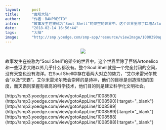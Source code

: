 ```yaml
---
layout:     post
title:      "魔塔大陆"
author:     "作者：BANPRESTO"
intro:      "故事发生在被称为“Soul Shell”的架空的世界中。这个世界里除了巨塔Artonelico和一些浮游大陆以外几乎什么都没有。整个Soul Shell就是一个完全封闭的空间，没有天空也没有海洋。在Soul Shell中存在着两大对立的势力，“艾尔米雷米尔教会”以及“天霸”。艾尔米雷米尔教会崇拜的是诗神，他们的目标是创造理想的国度，而天霸则掌握有极高的科学技术，他们目的则是建立科学化文明社会。"
date:       "2018-02-14 16:56:44"
tags:       "大陆"
image:      "http://smp.yoedge.com/smp-app/resource/viewImage/1000390appline.png"
---
```

<div style="text-align: center">
<p><img src="http://smp.yoedge.com/smp-app/resource/viewImage/1000390appline.png"/></p>
</div>
<p class="post-meta">
<span>故事发生在被称为“Soul Shell”的架空的世界中。这个世界里除了巨塔Artonelico和一些浮游大陆以外几乎什么都没有。整个Soul Shell就是一个完全封闭的空间，没有天空也没有海洋。在Soul Shell中存在着两大对立的势力，“艾尔米雷米尔教会”以及“天霸”。艾尔米雷米尔教会崇拜的是诗神，他们的目标是创造理想的国度，而天霸则掌握有极高的科学技术，他们目的则是建立科学化文明社会。</span>
</p>
[http://smp3.yoedge.com/view/gotoAppLine/1008590](http://smp3.yoedge.com/view/gotoAppLine/1008590){:target="_blank"}
[http://smp3.yoedge.com/view/gotoAppLine/1008589](http://smp3.yoedge.com/view/gotoAppLine/1008589){:target="_blank"}
[http://smp3.yoedge.com/view/gotoAppLine/1008588](http://smp3.yoedge.com/view/gotoAppLine/1008588){:target="_blank"}


